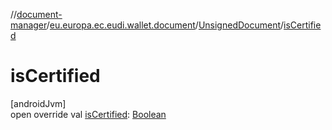//[document-manager](../../../index.md)/[eu.europa.ec.eudi.wallet.document](../index.md)/[UnsignedDocument](index.md)/[isCertified](is-certified.md)

# isCertified

[androidJvm]\
open override
val [isCertified](is-certified.md): [Boolean](https://kotlinlang.org/api/latest/jvm/stdlib/kotlin/-boolean/index.html)
